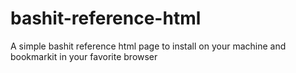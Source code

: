 # bashit-reference-html
A simple bashit reference html page to install on your machine and bookmarkit in your favorite browser
